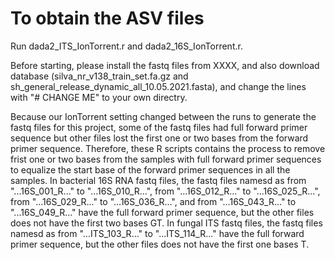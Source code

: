# To obtain the ASV files
Run dada2_ITS_IonTorrent.r and dada2_16S_IonTorrent.r.

Before starting, please install the fastq files from XXXX, and also download database (silva_nr_v138_train_set.fa.gz and sh_general_release_dynamic_all_10.05.2021.fasta), and change the lines with "# CHANGE ME" to your own directry.

Because our IonTorrent setting changed between the runs to generate the fastq files for this project, some of the fastq files had full forward primer sequence but other files lost the first one or two bases from the forward primer sequence. Therefore, these R scripts contains the process to remove frist one or two bases from the samples with full forward primer sequences to equalize the start base of the forward primer sequences in all the samples.
In bacterial 16S RNA fastq files, the fastq files namesd as from "...16S_001_R..." to "...16S_010_R...", from "...16S_012_R..." to "...16S_025_R...", from "...16S_029_R..." to "...16S_036_R...", and from "...16S_043_R..." to "...16S_049_R..." have the full forward primer sequence, but the other files does not have the first two bases GT.
In fungal ITS fastq files, the fastq files namesd as from "...ITS_103_R..." to "...ITS_114_R..." have the full forward primer sequence, but the other files does not have the first one bases T.
